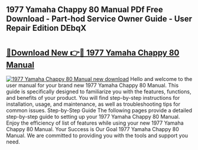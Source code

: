 ## 1977 Yamaha Chappy 80 Manual PDf Free Download - Part-hod Service Owner Guide - User Repair Edition DEbqX

# <h2><a href="http://bc60074.oget.top/?id=1977+Yamaha+Chappy+80+Manual">🔗Download New 👉🔴 1977 Yamaha Chappy 80 Manual</a></h2>

[![1977 Yamaha Chappy 80 Manual new download](https://i.imgur.com/5g1atiW.png)](http://bc60074.oget.top/?id=1977+Yamaha+Chappy+80+Manual)
Hello and welcome to the user manual for your brand new 1977 Yamaha Chappy 80 Manual. This guide is specifically designed to familiarize you with the features, functions, and benefits of your product. You will find step-by-step instructions for installation, usage, and maintenance, as well as troubleshooting tips for common issues. Step-by-Step Guide The following pages provide a detailed step-by-step guide to setting up your 1977 Yamaha Chappy 80 Manual. Enjoy the efficiency of list of features while using your new 1977 Yamaha Chappy 80 Manual. Your Success is Our Goal 1977 Yamaha Chappy 80 Manual. We are committed to providing you with the tools and support you need.
